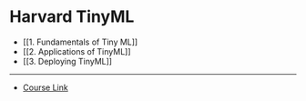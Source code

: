 # Harvard TinyML

- [[1. Fundamentals of Tiny ML]]
- [[2. Applications of TinyML]]
- [[3. Deploying TinyML]]


---

- [Course Link](https://www.edx.org/certificates/professional-certificate/harvardx-tiny-machine-learning?index=product&queryID=49111575742daa7edcc38f809b7ae2a8&position=1&results_level=first-level-results&term=tiny+ML&objectID=program-f7868191-7d7f-4292-b117-64549f1f483a&campaign=Tiny+Machine+Learning+%28TinyML%29&source=edX&product_category=professional-certificate&placement_url=https%3A%2F%2Fwww.edx.org%2Fsearch)

